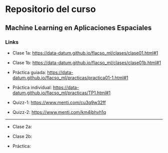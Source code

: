 # Repositorio del curso 

## Machine Learning en Aplicaciones Espaciales


### Links

* Clase 1a: https://data-datum.github.io/flacso_ml/clases/clase01.html#1

* Clase 1b: https://data-datum.github.io/flacso_ml/clases/clase01b.html#1

* Práctica guiada: https://data-datum.github.io/flacso_ml/practicas/practica01-1.html#1

* Práctica individual: https://data-datum.github.io/flacso_ml/practicas/TP1.html#1

* Quizz-1: https://www.menti.com/cu3q9w32ff

* Quizz-2: https://www.menti.com/km4jbhvh1q

-------------------------------------------------------------------------------------------------------------------------------------------------

* Clase 2a: 

* Clase 2b: 

* Práctica: 
